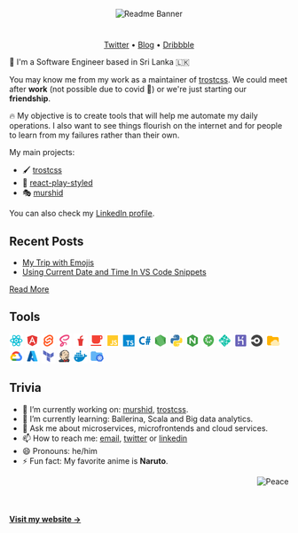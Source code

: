 <p align="center">
  <img src="https://res.cloudinary.com/murshidazher/image/upload/w_auto,dpr_1.0,c_scale,f_webp,fl_awebp.progressive.progressive:semi,f_webp,fl_awebp,q_100/resume-banner-confetti.jpg" width="1280" title="Readme Banner">
</p>

#

<p align="center">
  <a href="https://twitter.com/murshidazher">Twitter</a> •
  <a href="https://murshidazher.com/articles/">Blog</a> •
  <a href="https://dribbble.com/murshidazher">Dribbble</a>
  <br />
</p>

👋 I'm a Software Engineer based in Sri Lanka 🇱🇰

You may know me from my work as a maintainer of [trostcss](https://github.com/murshidazher/trostcss). We could meet after **work** (not possible due to covid 🦠) or we're just starting our **friendship**.

🔥 My objective is to create tools that will help me automate my daily operations. I also want to see things flourish on the internet and for people to learn from my failures rather than their own.

My main projects:

- 🖌️ [trostcss](https://github.com/murshidazher/trostcss)
- 🧶 [react-play-styled](https://github.com/murshidazher/react-play-styled)
- 🎭 [murshid](https://github.com/murshidazher/murshid)

You can also check my [LinkedIn profile](https://www.linkedin.com/in/murshidazher/).

## Recent Posts

- [My Trip with Emojis](https://murshidazher.com/my-trip-with-emojis/)
- [Using Current Date and Time In VS Code Snippets](https://murshidazher.com/using-current-date-and-time-in-vs-code-snippets/)

[Read More](https://murshidazher.com/articles/)

## Tools

<p align="left">
<img src="https://raw.githubusercontent.com/PKief/vscode-material-icon-theme/main/icons/react.svg" alt="react" width="25" height="25" />
<img src="https://raw.githubusercontent.com/PKief/vscode-material-icon-theme/main/icons/angular.svg" alt="angular-js" width="25" height="25" />
<img src="https://raw.githubusercontent.com/PKief/vscode-material-icon-theme/main/icons/svelte.svg" alt="svelte" width="25" height="25" />
<img src="https://raw.githubusercontent.com/PKief/vscode-material-icon-theme/main/icons/sass.svg" alt="sass" width="25" height="25" />
<img src="https://raw.githubusercontent.com/PKief/vscode-material-icon-theme/main/icons/gulp.svg" alt="gulp" width="25" height="25" />
<img src="https://raw.githubusercontent.com/PKief/vscode-material-icon-theme/main/icons/java.svg" alt="java" width="25" height="25" />
<img src="https://raw.githubusercontent.com/PKief/vscode-material-icon-theme/main/icons/javascript.svg" alt="javascript" width="25" height="25" />
<img src="https://raw.githubusercontent.com/PKief/vscode-material-icon-theme/main/icons/typescript.svg" alt="typescript" width="25" height="25" />
<img src="https://raw.githubusercontent.com/PKief/vscode-material-icon-theme/main/icons/csharp.svg" alt=".NET" width="25" height="25" />
<img src="https://raw.githubusercontent.com/PKief/vscode-material-icon-theme/main/icons/nodejs_alt.svg" alt="nodejs" width="25" height="25" />
<img src="https://raw.githubusercontent.com/PKief/vscode-material-icon-theme/main/icons/python.svg" alt="python" width="25" height="25" />
<img src="https://raw.githubusercontent.com/PKief/vscode-material-icon-theme/main/icons/nginx.svg" alt="nginx" width="25" height="25" />
<img src="https://raw.githubusercontent.com/PKief/vscode-material-icon-theme/main/icons/cucumber.svg" alt="cucumber" width="25" height="25" />
<img src="https://raw.githubusercontent.com/PKief/vscode-material-icon-theme/main/icons/netlify.svg" alt="netlify" width="25" height="25" />
<img src="https://raw.githubusercontent.com/PKief/vscode-material-icon-theme/main/icons/heroku.svg" alt="heroku" width="25" height="25" />
<img src="https://raw.githubusercontent.com/PKief/vscode-material-icon-theme/main/icons/circleci_light.svg" alt="circleci" width="25" height="25" />
<img src="https://raw.githubusercontent.com/PKief/vscode-material-icon-theme/main/icons/folder-aws.svg" alt="aws" width="25" height="25" />
<img src="https://raw.githubusercontent.com/PKief/vscode-material-icon-theme/main/icons/gcp.svg" alt="gcp" width="25" height="25" />
<img src="https://raw.githubusercontent.com/PKief/vscode-material-icon-theme/main/icons/azure.svg" alt="azure" width="25" height="25" />
<img src="https://raw.githubusercontent.com/PKief/vscode-material-icon-theme/main/icons/terraform.svg" alt="Terraform" width="25" height="25" />
<img src="https://raw.githubusercontent.com/PKief/vscode-material-icon-theme/main/icons/jenkins.svg" alt="Jenkins" width="25" height="25" />
<img src="https://raw.githubusercontent.com/PKief/vscode-material-icon-theme/main/icons/docker.svg" alt="Docker" width="25" height="25" />
<img src="https://raw.githubusercontent.com/PKief/vscode-material-icon-theme/main/icons/folder-kubernetes.svg" alt="Kubernetes" width="25" height="25" />
</p>

## Trivia

- 🔭 I’m currently working on: [murshid](https://github.com/murshidazher/murshid), [trostcss](https://github.com/murshidazher/trostcss).
- 🌱 I’m currently learning: Ballerina, Scala and Big data analytics.
- 💬 Ask me about microservices, microfrontends and cloud services.
- 📫 How to reach me: [email](hello@murshidazher.com), [twitter](https://twitter.com/murshidazher) or [linkedin](https://www.linkedin.com/in/murshidazher/)
- 😄 Pronouns: he/him
- ⚡ Fun fact: My favorite anime is **Naruto**.

<img align="right" src="https://res.cloudinary.com/murshidazher/image/upload/w_auto,dpr_1.0,c_scale,f_webp,fl_awebp.progressive.progressive:semi,f_webp,fl_awebp,q_100/readme-peace.png" height="140" title="Peace" />

<br/><br/><br/><br/>
**[Visit my website &rarr;](https://murshidazher.com/)**
